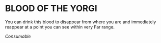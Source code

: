 # BLOOD OF THE YORGI

You can drink this blood to disappear from where you are and immediately reappear at a point you can see within very Far range.

*Consumable*
